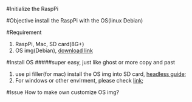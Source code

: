 #Initialize the RaspPi

#Objective
install the RaspPi with the OS(linux Debian)

#Requirement
1. RaspPi, Mac, SD card(8G+)
2. OS img(Debian), [download link](https://www.raspberrypi.org/downloads/raspbian/)

#Install OS
#####super easy, just like ghost or more copy and past
1. use pi filler(for mac) install the OS img into SD card, [headless guide](https://learn.adafruit.com/beaglebone-black-installing-operating-systems/mac-os-x);
2. For windows or other envirment, please check [link](http://www.tweaking4all.com/hardware/raspberry-pi/install-img-to-sd-card/);

#Issue
How to make own customize OS img?
